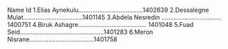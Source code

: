 
Name                           Id
1.Elias Aynekulu……………………………….1402639
2.Dessalegne Mulat…………………………….1401145
3.Abdela Nesredin ……………………………. 1400751
4.Biruk Ashagre………………………………… 1401048
5.Fuad Seid…………………………………………1401283
6.Meron Nisrane……………………………….1401758

